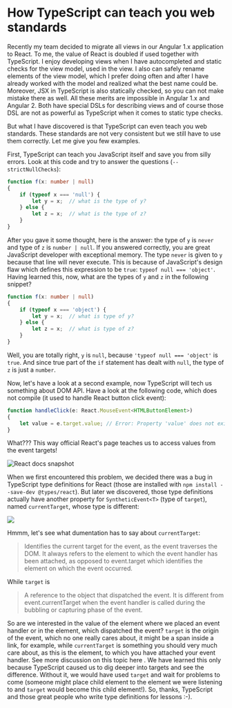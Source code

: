 # How TypeScript can teach you web standards

Recently my team decided to migrate all views in our Angular 1.x application to React. To me, the value of React is doubled if used together with TypeScript. I enjoy developing views when I have autocompleted and static checks for the view model, used in the view. I also can safely rename  elements of the view model, which I prefer doing often and after I have already worked with the model and realized what the best name could be. Moreover, JSX in TypeScript is also statically checked, so you can not make mistake there as well. All these merits are impossible in Angular 1.x and Angular 2. Both have special DSLs for describing views and of course those DSL are not as powerful as TypeScript when it comes to static type checks.

But what I have discovered is that TypeScript can even teach you web standards. These standards are not very consistent but we still have to use them correctly. Let me give you few examples. 

First, TypeScript can teach you JavaScript itself and save you from silly errors. Look at this code and try to answer the questions (`--strictNullChecks`):

```ts
function f(x: number | null)
{
    if (typeof x === 'null') {
        let y = x;  // what is the type of y?
    } else {
        let z = x;  // what is the type of z?
    }
}
```

After you gave it some thought, here is the answer: the type of `y` is `never` and type of `z` is `number | null`. If you answered correctly, you are great JavaScript developer with exceptional memory. The type `never` is given to `y` because that line will never execute. This is because of JavaScript's design flaw which defines this expression to be `true`: `typeof null === 'object'`. Having learned this, now, what are the types of `y` and `z` in the following snippet?

```ts
function f(x: number | null)
{
    if (typeof x === 'object') {
        let y = x;  // what is type of y?
    } else {
        let z = x;  // what is type of z?
    }
}
```

Well, you are totally right, `y` is `null`, because `'typeof null === 'object'` is `true`. And since true part of the `if` statement has dealt with `null`, the type of `z` is just a `number`.

Now, let's have a look at a second example, now TypeScript will tech us something about DOM API. Have a look at the following code, which does not compile (it used to handle React button click event):

```ts
function handleClick(e: React.MouseEvent<HTMLButtonElement>)
{
    let value = e.target.value; // Error: Property 'value' does not exist on type 'EventTarget'
}
```

What??? This way official React's page teaches us to access values from the event targets!

![React docs snapshot](http://puu.sh/sNPzM/7e43ac21fd.png)

When we first encountered this problem, we decided there was a bug in TypeScript type definitions for React (those are installed with `npm install --save-dev @types/react`). But later we discovered, those type definitions actually have another property for `SyntheticEvent<T>` (type of `target`), named `currentTarget`, whose type is different:

![](http://puu.sh/sNNAn/48e2044842.png) 

Hmmm, let's see what dumentation has to say about `currentTarget`:
>Identifies the current target for the event, as the event traverses the DOM. It always refers to the element to which the event handler has been attached, as opposed to event.target which identifies the element on which the event occurred.

While `target` is
>A reference to the object that dispatched the event. It is different from event.currentTarget when the event handler is called during the bubbling or capturing phase of the event.

So are we interested in the value of the element where we placed an event handler or in the element, which dispatched the event? `target` is the origin of the event, which no one really cares about, it might be a span inside a link, for example, while `currentTarget` is something you should very much care about, as this is the element, to which you have attached your event handler. See more discussion on this topic here [](https://github.com/DefinitelyTyped/DefinitelyTyped/issues/11508#issuecomment-256045682). We have learned this only because TypeScript caused us to dig deeper into targets and see the difference. Without it, we would have used `target` and wait for problems to come (someone might place child element to the element we were listening to and `target` would become this child element!). So, thanks, TypeScript and those great people who write type definitions for lessons :-).

